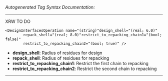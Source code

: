 _Autogenerated Tag Syntax Documentation:_

---
XRW TO DO

```
<DesignInterfacesOperation name="(string)"design_shell="(real; 6.0)"
        repack_shell="(real; 8.0)"restrict_to_repacking_chain1="(bool; false)"
        restrict_to_repacking_chain2="(bool; true)" />
```

-   **design_shell**: Radius of residues for design
-   **repack_shell**: Radius of residues for repacking
-   **restrict_to_repacking_chain1**: Restrict the first chain to repacking
-   **restrict_to_repacking_chain2**: Restrict the second chain to repacking

---
